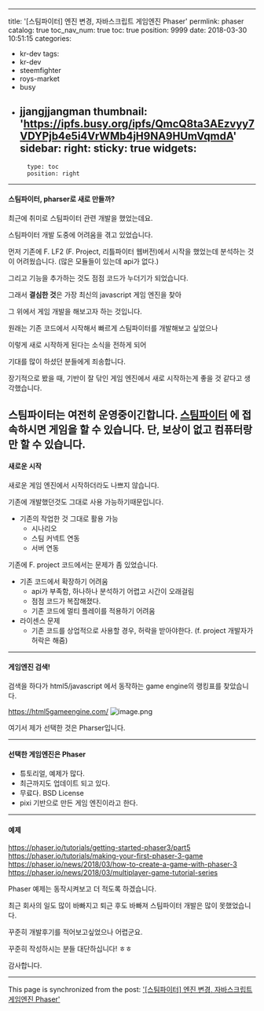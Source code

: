 
---
title: '[스팀파이터] 엔진 변경, 자바스크립트 게임엔진 Phaser'
permlink: phaser
catalog: true
toc_nav_num: true
toc: true
position: 9999
date: 2018-03-30 10:51:15
categories:
- kr-dev
tags:
- kr-dev
- steemfighter
- roys-market
- busy
- jjangjjangman
thumbnail: 'https://ipfs.busy.org/ipfs/QmcQ8ta3AEzvyy7VDYPjb4e5i4VrWMb4jH9NA9HUmVqmdA'
sidebar:
    right:
        sticky: true
widgets:
    -
        type: toc
        position: right
---


#### 스팀파이터, pharser로 새로 만들까?

최근에 취미로 스팀파이터 관련 개발을 했었는데요. 

스팀파이터 개발 도중에 어려움을 겪고 있었습니다.

먼저 기존에 F. LF2 (F. Project, 리틀파이터 웹버전)에서 시작을 했었는데 분석하는 것이 어려웠습니다. (많은 모듈들이 있는데 api가 없다.)

그리고 기능을 추가하는 것도 점점 코드가 누더기가 되었습니다.

그래서 **결심한 것**은 가장 최신의 javascript 게임 엔진을 찾아

그 위에서 게임 개발을 해보고자 하는 것입니다.

원래는 기존 코드에서 시작해서 빠르게 스팀파이터를 개발해보고 싶었으나

이렇게 새로 시작하게 된다는 소식을 전하게 되어

기대를 많이 하셨던 분들에게 죄송합니다.

장기적으로 봤을 때, 기반이 잘 닦인 게임 엔진에서 새로 시작하는게 좋을 것 같다고 생각했습니다.

스팀파이터는 여전히 운영중이긴합니다.
[스팀파이터](http://steemfighter.oa.to)
에 접속하시면
게임을 할 수 있습니다.
단, 보상이 없고 컴퓨터랑만 할 수 있습니다.
----

#### 새로운 시작
새로운 게임 엔진에서 시작하더라도 나쁘지 않습니다.

기존에 개발했던것도 그대로 사용 가능하기때문입니다.

* 기존의 작업한 것 그대로 활용 가능
    * 시나리오
    * 스팀 커넥트 연동
    * 서버 연동

기존에 F. project 코드에서는 문제가 좀 있었습니다.

* 기존 코드에서 확장하기 어려움
    * api가 부족함, 하나하나 분석하기 어렵고 시간이 오래걸림
    * 점점 코드가 복잡해졌다.
    * 기존 코드에 멀티 플레이를 적용하기 어려움
* 라이센스 문제
    * 기존 코드를 상업적으로 사용할 경우, 허락을 받아야한다. (f. project 개발자가 허락은 해줌)

----
#### 게임엔진 검색!
검색을 하다가
html5/javascript 에서 동작하는 game engine의 랭킹표를 찾았습니다.

https://html5gameengine.com/
![image.png](https://ipfs.busy.org/ipfs/QmcQ8ta3AEzvyy7VDYPjb4e5i4VrWMb4jH9NA9HUmVqmdA)

여기서 제가 선택한 것은 Pharser입니다.

----

#### 선택한 게임엔진은 Phaser

* 튜토리얼, 예제가 많다.
* 최근까지도 업데이트 되고 있다.
* 무료다. BSD License
* pixi 기반으로 만든 게임 엔진이라고 한다.

---
#### 예제
https://phaser.io/tutorials/getting-started-phaser3/part5
https://phaser.io/tutorials/making-your-first-phaser-3-game
https://phaser.io/news/2018/03/how-to-create-a-game-with-phaser-3
https://phaser.io/news/2018/03/multiplayer-game-tutorial-series

Phaser 예제는 동작시켜보고 더 적도록 하겠습니다.

최근 회사의 일도 많이 바빠지고 퇴근 후도 바빠져
스팀파이터 개발은 많이 못했었습니다.

꾸준히 개발후기를 적어보고싶었으나 어렵군요.

꾸준히 작성하시는 분들 대단하십니다! ㅎㅎ

감사합니다.

- - -

This page is synchronized from the post: ['[스팀파이터] 엔진 변경, 자바스크립트 게임엔진 Phaser'](https://steemit.com/@jacobyu/phaser)

